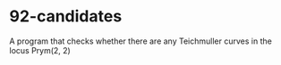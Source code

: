 # 92-candidates
A program that checks whether there are any Teichmuller curves in the locus Prym(2, 2)
